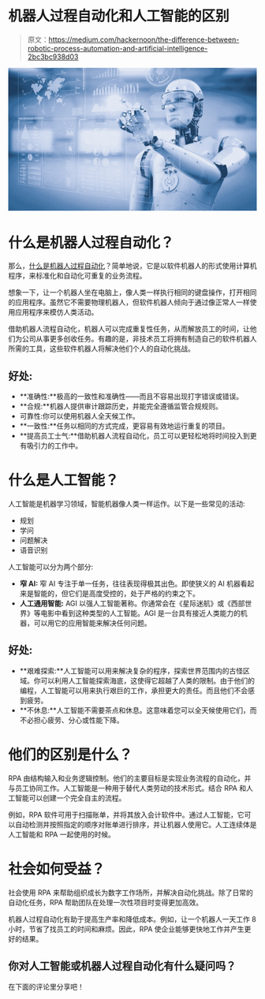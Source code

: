 # 机器人过程自动化和人工智能的区别

> 原文：<https://medium.com/hackernoon/the-difference-between-robotic-process-automation-and-artificial-intelligence-2bc3bc938d03>

![](img/7eaa35fab04a6b381066cb54e28d180a.png)

# 什么是机器人过程自动化？

那么，[什么是机器人过程自动化](http://www.robotprocessautomation.co.uk/)？简单地说，它是以软件机器人的形式使用计算机程序，来标准化和自动化可重复的业务流程。

想象一下，让一个机器人坐在电脑上，像人类一样执行相同的键盘操作，打开相同的应用程序。虽然它不需要物理机器人，但软件机器人倾向于通过像正常人一样使用应用程序来模仿人类活动。

借助机器人流程自动化，机器人可以完成重复性任务，从而解放员工的时间，让他们为公司从事更多创收任务。有趣的是，非技术员工将拥有制造自己的软件机器人所需的工具，这些软件机器人将解决他们个人的自动化挑战。

## **好处:**

*   **准确性:**极高的一致性和准确性——而且不容易出现打字错误或错误。
*   **合规:**机器人提供审计跟踪历史，并能完全遵循监管合规规则。
*   可靠性:你可以使用机器人全天候工作。
*   **一致性:**任务以相同的方式完成，更容易有效地运行重复的项目。
*   **提高员工士气:**借助机器人流程自动化，员工可以更轻松地将时间投入到更有吸引力的工作中。

# 什么是人工智能？

人工智能是机器学习领域，智能机器像人类一样运作。以下是一些常见的活动:

*   规划
*   学问
*   问题解决
*   语音识别

人工智能可以分为两个部分:

*   **窄 AI:** 窄 AI 专注于单一任务，往往表现得极其出色。即使狭义的 AI 机器看起来是智能的，但它们是高度受控的，处于严格的约束之下。
*   **人工通用智能:** AGI 以强人工智能著称。你通常会在《星际迷航》或《西部世界》等电影中看到这种类型的人工智能。AGI 是一台具有接近人类能力的机器，可以用它的应用智能来解决任何问题。

## **好处:**

*   **艰难探索:**人工智能可以用来解决复杂的程序，探索世界范围内的古怪区域。你可以利用人工智能探索海底，这使得它超越了人类的限制。由于他们的编程，人工智能可以用来执行艰巨的工作，承担更大的责任。而且他们不会感到疲劳。
*   **不休息:**人工智能不需要茶点和休息。这意味着您可以全天候使用它们，而不必担心疲劳、分心或性能下降。

# 他们的区别是什么？

RPA 由结构输入和业务逻辑控制。他们的主要目标是实现业务流程的自动化，并与员工协同工作。人工智能是一种用于替代人类劳动的技术形式。结合 RPA 和人工智能可以创建一个完全自主的流程。

例如，RPA 软件可用于扫描账单，并将其放入会计软件中。通过人工智能，它可以自动检测并按照指定的顺序对账单进行排序，并让机器人使用它。人工连续体是人工智能和 RPA 一起使用的时候。

# 社会如何受益？

社会使用 RPA 来帮助组织成长为数字工作场所，并解决自动化挑战。除了日常的自动化任务，RPA 帮助团队在处理一次性项目时变得更加高效。

机器人过程自动化有助于提高生产率和降低成本。例如，让一个机器人一天工作 8 小时，节省了找员工的时间和麻烦。因此，RPA 使企业能够更快地工作并产生更好的结果。

## 你对人工智能或机器人过程自动化有什么疑问吗？

在下面的评论里分享吧！